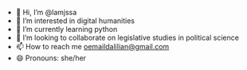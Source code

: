 - 👋 Hi, I’m @lamjssa
- 👀 I’m interested in digital humanities
- 🌱 I’m currently learning python
- 💞️ I’m looking to collaborate on legislative studies in political science
- 📫 How to reach me oemaildalilian@gmail.com
- 😄 Pronouns: she/her
  

<!---
lamjssa/lamjssa is a ✨ special ✨ repository because its `README.md` (this file) appears on your GitHub profile.
You can click the Preview link to take a look at your changes.
--->
